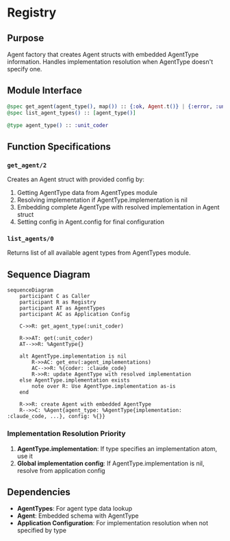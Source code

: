 # Registry

## Purpose
Agent factory that creates Agent structs with embedded AgentType information. Handles implementation resolution when AgentType doesn't specify one.

## Module Interface

```elixir
@spec get_agent(agent_type(), map()) :: {:ok, Agent.t()} | {:error, :unknown_type}
@spec list_agent_types() :: [agent_type()]

@type agent_type() :: :unit_coder
```

## Function Specifications

### `get_agent/2`
Creates an Agent struct with provided config by:
1. Getting AgentType data from AgentTypes module
2. Resolving implementation if AgentType.implementation is nil
3. Embedding complete AgentType with resolved implementation in Agent struct
4. Setting config in Agent.config for final configuration

### `list_agents/0`
Returns list of all available agent types from AgentTypes module.

## Sequence Diagram

```mermaid
sequenceDiagram
    participant C as Caller
    participant R as Registry
    participant AT as AgentTypes
    participant AC as Application Config
    
    C->>R: get_agent_type(:unit_coder)
    
    R->>AT: get(:unit_coder)
    AT-->>R: %AgentType{}
    
    alt AgentType.implementation is nil
        R->>AC: get_env(:agent_implementations)
        AC-->>R: %{coder: :claude_code}
        R->>R: update AgentType with resolved implementation
    else AgentType.implementation exists
        note over R: Use AgentType.implementation as-is
    end
    
    R->>R: create Agent with embedded AgentType
    R-->>C: %Agent{agent_type: %AgentType{implementation: :claude_code, ...}, config: %{}}
```

### Implementation Resolution Priority
1. **AgentType.implementation**: If type specifies an implementation atom, use it
2. **Global implementation config**: If AgentType.implementation is nil, resolve from application config

## Dependencies

- **AgentTypes**: For agent type data lookup
- **Agent**: Embedded schema with AgentType
- **Application Configuration**: For implementation resolution when not specified by type
